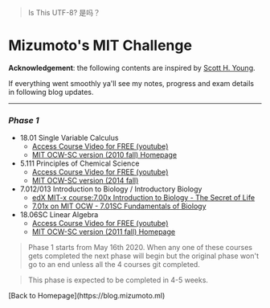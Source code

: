 > Is This UTF-8?
> 是吗？
# <b>Mizumoto's MIT Challenge</b>
**Acknowledgement**: the following contents are inspired by [Scott H. Young](https://www.scotthyoung.com/blog/myprojects/mit-challenge-2/).

If everything went smoothly ya'll see my notes, progress and exam details in following blog updates.

---
### _Phase 1_
<p>

+ 18.01 Single Variable Calculus
    - [Access Course Video for FREE (youtube)](https://www.youtube.com/playlist?list=PL21BCE50ABFF029F1)
    - [MIT OCW-SC version (2010 fall) Homepage](https://ocw.mit.edu/courses/mathematics/18-01sc-single-variable-calculus-fall-2010/)
+ 5.111 Principles of Chemical Science
    - [Access Course Video for FREE (youtube)](https://www.youtube.com/playlist?list=PLUl4u3cNGP63vgoqGQDciPo6V5TPI0u9r)
    - [MIT OCW-SC version (2014 fall)](https://ocw.mit.edu/courses/chemistry/5-111sc-principles-of-chemical-science-fall-2014/)
+ 7.012/013 Introduction to Biology / Introductory Biology
    - [edX MIT-x course:7.00x Introduction to Biology - The Secret of Life](https://www.edx.org/course/introduction-to-biology-the-secret-of-life-3?utm_medium=affiliate_partner&utm_source=ocwprod-mit-opencourseware?utm_source=OCW&utm_medium=CHP&utm_campaign=OCW)
    - [7.01x on MIT OCW - 7.01SC Fundamentals of Biology](https://ocw.mit.edu/courses/biology/7-01sc-fundamentals-of-biology-fall-2011/)
+ 18.06SC Linear Algebra
    - [Access Course Video for FREE (youtube)](https://www.youtube.com/playlist?list=PL221E2BBF13BECF6C)
    - [MIT OCW-SC version (2011 fall) Homepage](https://ocw.mit.edu/courses/mathematics/18-06sc-linear-algebra-fall-2011/)

> Phase 1 starts from May 16th 2020. When any one of these courses gets completed the next phase will begin but the original phase won't go to an end unless all the 4 courses git completed.

> This phase is expected to be completed in 4-5 weeks.

</p>

<p contents="Links">
[Back to Homepage](https://blog.mizumoto.ml)
</p>
